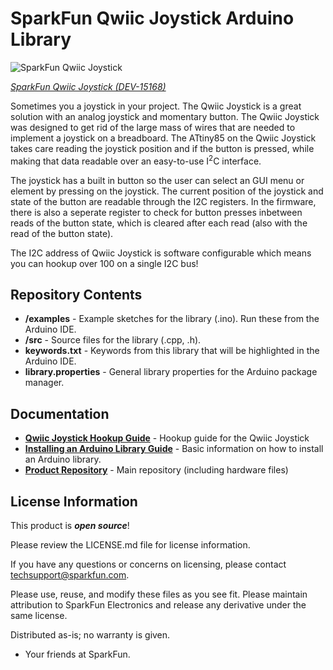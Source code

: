 SparkFun Qwiic Joystick Arduino Library
===========================================================

![SparkFun Qwiic Joystick](tps://cdn.sparkfun.com/assets/parts/1/3/5/5/8/15168-SparkFun_Qwiic_Joystick-01.jpg)

[*SparkFun Qwiic Joystick (DEV-15168)*](https://www.sparkfun.com/products/15168)

Sometimes you a joystick in your project. The Qwiic Joystick is a great solution with an analog joystick and momentary button. The Qwiic Joystick was designed to get rid of the large mass of wires that are needed to implement a joystick on a breadboard. The ATtiny85 on the Qwiic Joystick takes care reading the joystick position and if the button is pressed, while making that data readable over an easy-to-use I<sup>2</sup>C interface.

The joystick has a built in button so the user can select an GUI menu or element by pressing on the joystick. The current position of the joystick and state of the button are readable through the I2C registers. In the firmware, there is also a seperate register to check for button presses inbetween reads of the button state, which is cleared after each read (also with the read of the button state).

The I2C address of Qwiic Joystick is software configurable which means you can hookup over 100 on a single I2C bus!

Repository Contents
-------------------

* **/examples** - Example sketches for the library (.ino). Run these from the Arduino IDE. 
* **/src** - Source files for the library (.cpp, .h).
* **keywords.txt** - Keywords from this library that will be highlighted in the Arduino IDE. 
* **library.properties** - General library properties for the Arduino package manager. 

Documentation
--------------
* **[Qwiic Joystick Hookup Guide](https://learn.sparkfun.com/tutorials/qwiic-joystick-hoookup-guide)** - Hookup guide for the Qwiic Joystick
* **[Installing an Arduino Library Guide](https://learn.sparkfun.com/tutorials/installing-an-arduino-library)** - Basic information on how to install an Arduino library.
* **[Product Repository](https://github.com/sparkfun/Qwiic_Joystick)** - Main repository (including hardware files)

License Information
-------------------

This product is _**open source**_! 

Please review the LICENSE.md file for license information. 

If you have any questions or concerns on licensing, please contact techsupport@sparkfun.com.

Please use, reuse, and modify these files as you see fit. Please maintain attribution to SparkFun Electronics and release any derivative under the same license.

Distributed as-is; no warranty is given.

- Your friends at SparkFun.
